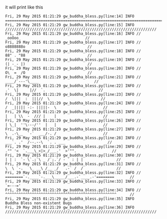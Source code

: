 it will print like this

    Fri, 29 May 2015 01:21:29 gw_buddha_bless.py[line:14] INFO =====================================================================================
    Fri, 29 May 2015 01:21:29 gw_buddha_bless.py[line:15] INFO ////////////////////////////////////////////////////////////////////
    Fri, 29 May 2015 01:21:29 gw_buddha_bless.py[line:16] INFO //                            _ooOoo_                             //
    Fri, 29 May 2015 01:21:29 gw_buddha_bless.py[line:17] INFO //                           o8888888o                            //
    Fri, 29 May 2015 01:21:29 gw_buddha_bless.py[line:18] INFO //                           88" . "88                            //
    Fri, 29 May 2015 01:21:29 gw_buddha_bless.py[line:19] INFO //                           (| -_- |)                            //
    Fri, 29 May 2015 01:21:29 gw_buddha_bless.py[line:20] INFO //                           O\  =  /O                            //
    Fri, 29 May 2015 01:21:29 gw_buddha_bless.py[line:21] INFO //                        ____/`---'\____                         //
    Fri, 29 May 2015 01:21:29 gw_buddha_bless.py[line:22] INFO //                      .'  \|     |//  `.                        //
    Fri, 29 May 2015 01:21:29 gw_buddha_bless.py[line:23] INFO //                     /  \|||  :  |||//  \                       //
    Fri, 29 May 2015 01:21:29 gw_buddha_bless.py[line:24] INFO //                    /  _||||| -:- |||||-  \                     //
    Fri, 29 May 2015 01:21:29 gw_buddha_bless.py[line:25] INFO //                    |   | \\  -  /// |    |                     //
    Fri, 29 May 2015 01:21:29 gw_buddha_bless.py[line:26] INFO //                    | \_|  ''\---/''  |   |                     //
    Fri, 29 May 2015 01:21:29 gw_buddha_bless.py[line:27] INFO //                    \  .-\__  `-`  ___/-. /                     //
    Fri, 29 May 2015 01:21:29 gw_buddha_bless.py[line:28] INFO //                  ___`. .'  /--.--\  `. . ___                   //
    Fri, 29 May 2015 01:21:29 gw_buddha_bless.py[line:29] INFO //                ."" '<  `.___\_<|>_/___.'  >'"".                //
    Fri, 29 May 2015 01:21:29 gw_buddha_bless.py[line:30] INFO //              | | :  `- \`.;`\ _ /`;.`/ - ` : | |               //
    Fri, 29 May 2015 01:21:29 gw_buddha_bless.py[line:31] INFO //              \  \ `-.   \_ __\ /__ _/   .-` /  /               //
    Fri, 29 May 2015 01:21:29 gw_buddha_bless.py[line:32] INFO //        ========`-.____`-.___\_____/___.-`____.-'========       //
    Fri, 29 May 2015 01:21:29 gw_buddha_bless.py[line:33] INFO //                             `=---='                            
    Fri, 29 May 2015 01:21:29 gw_buddha_bless.py[line:34] INFO //        ^^^^^^^^^^^^^^^^^^^^^^^^^^^^^^^^^^^^^^^^^^^^^^^^^^      //
    Fri, 29 May 2015 01:21:29 gw_buddha_bless.py[line:35] INFO                       Buddha Bless non-existent Bugs                  
    Fri, 29 May 2015 01:21:29 gw_buddha_bless.py[line:36] INFO ////////////////////////////////////////////////////////////////////
